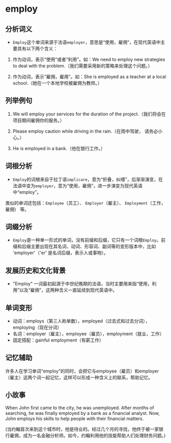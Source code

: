 # employ

## 分析词义

  

*   `Employ`这个单词来源于法语`employer`，意思是“使用，雇佣”，在现代英语中主要具有以下两个含义：

  

1.  作为动词，表示“使用”或者“利用”。如：We need to employ new strategies to deal with the problem.（我们需要采用新的策略来处理这个问题。）
    
      
    
2.  作为动词，表示“雇佣，雇用”。如：She is employed as a teacher at a local school.（她在一个本地学校被雇佣为教师。）
    
      
    

  

## 列举例句

  

1.  We will employ your services for the duration of the project.（我们将会在项目期间雇佣你的服务。）
    
      
    
2.  Please employ caution while driving in the rain.（在雨中驾驶， 请务必小心。）
    
      
    
3.  He is employed in a bank.（他在银行工作。）
    
      
    

  

## 词根分析

  

*   `Employ`的词根来自于拉丁语`implicare`，意为“折叠，纠缠”，后渐渐演变，在法语中变为`employer`，意为“使用，雇佣”，进一步演变为现代英语中“employ”。

  

类似的单词还包括：`Employee`（员工）、 `Employer`（雇主）、 `Employment`（工作，雇佣） 等。

  

## 词缀分析

  

*   `Employ`是一种单一形式的单词，没有前缀和后缀，它只有一个词根`Employ`。前缀和后缀主要出现在其名词、动词、形容词、副词等的变形版本中，比如 'employer'（'er' 是名词后缀，表示人或事物）。

  

## 发展历史和文化背景

  

*   "Employ" 一词最初起源于中世纪晚期的法语，当时主要用来指“使用，利用”以及“雇佣”，这两种含义一直延续到现代英语中。

  

## 单词变形

  

*   动词：employs（第三人称单数），employed（过去式和过去分词），employing（现在分词）
*   名词：employer（雇主），employee（雇员），employment（就业，工作）
*   固定搭配：gainful employment（有薪工作）

  

## 记忆辅助

  

许多人在学习单词“employ”的同时，会把它与employee（雇员）和employer（雇主）这两个词一起记忆，这样可以形成一种含义上的联系，帮助记忆。

  

## 小故事

  

When John first came to the city, he was unemployed. After months of searching, he was finally employed by a bank as a financial analyst. Now, John employs his skills to help people with their financial matters.

  

(当约翰首次来到这个城市时，他是待业的。经过几个月的寻找，他终于被一家银行雇佣，成为一名金融分析师。如今，约翰利用他的技能帮助人们处理财务问题。)
